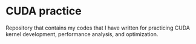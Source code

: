 # CUDA practice
Repository that contains my codes that I have written for practicing CUDA kernel development,
performance analysis, and optimization.
